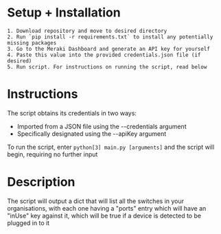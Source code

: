# Setup + Installation
    1. Download repository and move to desired directory
    2. Run `pip install -r requirements.txt` to install any potentially missing packages
    3. Go to the Meraki Dashboard and generate an API key for yourself
    4. Paste this value into the provided credentials.json file (if desired)
    5. Run script. For instructions on running the script, read below

# Instructions
The script obtains its credentials in two ways: 
- Imported from a JSON file using the --credentials argument
- Specifically designated using the --apiKey argument

To run the script, enter `python[3] main.py [arguments]` and the script will begin, requiring no further input


# Description
The script will output a dict that will list all the switches in your organisations, with each one having a "ports" entry which will have an "inUse" key against it, which will be true if a device is detected to be plugged in to it
